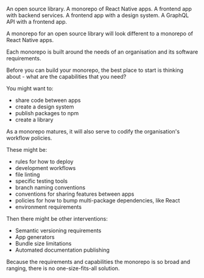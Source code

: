 

An open source library. 
A monorepo of React Native apps.
A frontend app with backend services. 
A frontend app with a design system.
A GraphQL API with a frontend app.
 
 




A monorepo for an open source library will look different to a monorepo of React Native apps. 

Each monorepo is built around the needs of an organisation and its software requirements.

Before you can build your monorepo, the best place to start is thinking about - what are the capabilities that you need?

You might want to: 
* share code between apps
* create a design system 
* publish packages to npm 
* create a library

As a monorepo matures, it will also serve to codify the organisation's workflow policies.

These might be: 
* rules for how to deploy 
* development workflows
* file linting
* specific testing tools
* branch naming conventions 
* conventions for sharing features between apps 
* policies for how to bump multi-package dependencies, like React
* environment requirements
  
Then there might be other interventions: 
* Semantic versioning requirements 
* App generators
* Bundle size limitations
* Automated documentation publishing 

Because the requirements and capabilities the monorepo is so broad and ranging, there is no one-size-fits-all solution.

